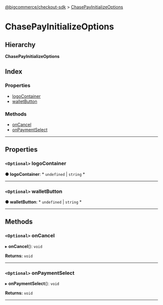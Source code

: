 [@bigcommerce/checkout-sdk](../README.md) > [ChasePayInitializeOptions](../interfaces/chasepayinitializeoptions.md)

# ChasePayInitializeOptions

## Hierarchy

**ChasePayInitializeOptions**

## Index

### Properties

* [logoContainer](chasepayinitializeoptions.md#logocontainer)
* [walletButton](chasepayinitializeoptions.md#walletbutton)

### Methods

* [onCancel](chasepayinitializeoptions.md#oncancel)
* [onPaymentSelect](chasepayinitializeoptions.md#onpaymentselect)

---

## Properties

<a id="logocontainer"></a>

### `<Optional>` logoContainer

**● logoContainer**: * `undefined` &#124; `string`
*

___
<a id="walletbutton"></a>

### `<Optional>` walletButton

**● walletButton**: * `undefined` &#124; `string`
*

___

## Methods

<a id="oncancel"></a>

### `<Optional>` onCancel

▸ **onCancel**(): `void`

**Returns:** `void`

___
<a id="onpaymentselect"></a>

### `<Optional>` onPaymentSelect

▸ **onPaymentSelect**(): `void`

**Returns:** `void`

___

